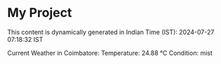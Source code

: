 # My Project

This content is dynamically generated in Indian Time (IST): 2024-07-27 07:18:32 IST


Current Weather in Coimbatore:
Temperature: 24.88 °C
Condition: mist

